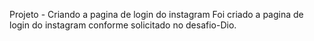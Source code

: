 Projeto - Criando a pagina de login do instagram
Foi criado a pagina de login do instagram conforme solicitado no desafio-Dio.
